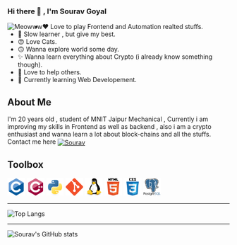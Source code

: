 ### Hi there 👋 , I'm Sourav Goyal
<img align="Left" src="https://media.giphy.com/media/wn6FJK3c5AQNePKXy4/giphy-downsized-large.gif" alt="Meowww">

- ❤️ Love to play Frontend and Automation realted stuffs.
- 🥲 Slow learner , but give my best.
- 😍 Love Cats.
- 🙃 Wanna explore world some day.
- ✨ Wanna learn everything about Crypto (i already know something though).
- 🙏 Love to help others.
- 🚶 Currently learning Web Developement.

## About Me

I'm 20 years old , student of MNIT Jaipur Mechanical , Currently i am improving my skills in Frontend as well as backend , also i am a crypto enthusiast and wanna learn a lot about block-chains and all the stuffs. Contact me here <!-- LinkedIn -->
<a href="https://www.linkedin.com/in/sourav-goyal-0aa9a4203" target="blank"><img align="center" src="https://img.shields.io/badge/Sourav-0077B5?style=for-the-badge&logo=linkedin&logoColor=white&style=social&label=LinkedIn" alt="Sourav"></a> 

## Toolbox

<p align="left">

<!-- C Language -->
<img src="https://raw.githubusercontent.com/devicons/devicon/master/icons/c/c-original.svg" alt="c" width="40" height="40"/> 

<!-- CPP Language -->
<img src="https://raw.githubusercontent.com/devicons/devicon/master/icons/cplusplus/cplusplus-original.svg" alt="cplusplus" width="40" height="40"/>
  
<!-- Python -->
<img src="https://raw.githubusercontent.com/devicons/devicon/master/icons/python/python-original.svg" alt="python" width="40" height="40"/> 

<!-- Git -->
<img src="https://raw.githubusercontent.com/devicons/devicon/master/icons/git/git-original.svg" alt="git" width="40" height="40"/> 

<!-- Linux -->
<img src="https://raw.githubusercontent.com/devicons/devicon/master/icons/linux/linux-original.svg" alt="linux" width="40" height="40"/> 

<!-- HTML -->
<img src="https://raw.githubusercontent.com/devicons/devicon/master/icons/html5/html5-original-wordmark.svg" alt="html5" width="40" height="40"/>
  
<!-- CSS -->
<img src="https://raw.githubusercontent.com/devicons/devicon/master/icons/css3/css3-original-wordmark.svg" alt="css3" width="40" height="40"/>
  
<!-- SQL -->
<img src="https://raw.githubusercontent.com/devicons/devicon/master/icons/postgresql/postgresql-original-wordmark.svg" alt="postgresql" width="40" height="40"/>
 
</p>

---------------------------------------------------------------------

![Top Langs](https://github-readme-stats.vercel.app/api/top-langs/?username=souravkgit&layout=compact)

---------------------------------------------------------------------

![Sourav's GitHub stats](https://github-readme-stats.vercel.app/api?username=souravkgit&theme=tokyonight&show_icons=true)

